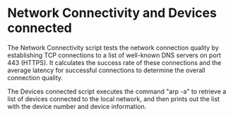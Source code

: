 # Network Connectivity and Devices connected
The Network Connectivity script tests the network connection quality by establishing
TCP connections to a list of well-known DNS servers on port 443 (HTTPS). It calculates 
the success rate of these connections and the average latency for successful connections 
to determine the overall connection quality.

The Devices connected script executes the command "arp -a" to retrieve a list of devices connected 
to the local network, and then prints out the list with the device number and device information. 
